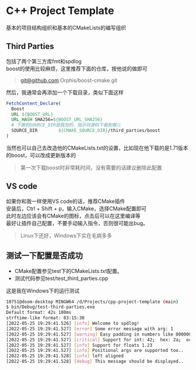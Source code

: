 # C++ Project Template
基本的项目结构组织和基本的CMakeLists的编写组织

## Third Parties
包括了两个第三方库fmt和spdlog<br/>
boost的使用比较麻烦，这里推荐下面的仓库，按他说的做即可
> git@github.com:Orphis/boost-cmake.git

然后，我通常会再添加一个下载目录，类似下面这样

```cmake
FetchContent_Declare(
  Boost
  URL ${BOOST_URL}
  URL_HASH SHA256=${BOOST_URL_SHA256}
  # 下面的SOURCE_DIR是我加的，指示将源码下载到哪儿
  SOURCE_DIR        ${CMAKE_SOURCE_DIR}/third_parties/boost
)
```

当然也可以自己去改造他的CMakeLists.txt的设置，比如现在他下载的是1.71版本的boost，可以改成更新版本的
> 第一次下载boost时非常耗时间，没有需要的话建议删除此配置

## VS code
如果你和我一样使用VS code的话，推荐CMake插件<br/>
安装后，Ctrl + Shift + p，输入CMake，选择CMake配置即可<br/>
此时左边应该会有CMake的图标，点击后可以在这里编译等<br/>
最好让插件自己配置，不要手动输入指令，否则很可能出bug。
> Linux下还好，Windows下实在毛病多多

## 测试一下配置是否成功
- CMake配置参见test下的CMakeLists.txt配置。
- 测试代码参见test/test_third_parties.cpp<br/>

这是我在Windows下的运行测试
```bash
10751@doom-desktop MINGW64 /d/Projects/cpp-project-template (main)
$ bin/Debug/test-third-parties.exe
Default format: 42s 100ms
strftime-like format: 03:15:30
[2022-05-25 19:29:41.526] [info] Welcome to spdlog!
[2022-05-25 19:29:41.527] [error] Some error message with arg: 1
[2022-05-25 19:29:41.527] [warning] Easy padding in numbers like 00000012
[2022-05-25 19:29:41.527] [critical] Support for int: 42;  hex: 2a;  oct: 52; bin: 101010
[2022-05-25 19:29:41.527] [info] Support for floats 1.23
[2022-05-25 19:29:41.527] [info] Positional args are supported too..
[2022-05-25 19:29:41.528] [info] left aligned
[2022-05-25 19:29:41.528] [debug] This message should be displayed..
```